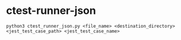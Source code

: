 # ctest-runner-json

```
python3 ctest_runner_json.py <file_name> <destination_directory> <jest_test_case_path> <jest_test_case_name>
```
